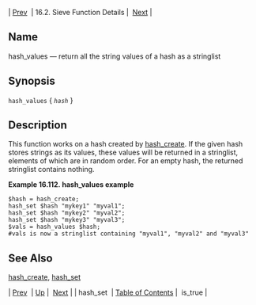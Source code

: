 | [Prev](sieve.ref.hash_set)  | 16.2. Sieve Function Details |  [Next](sieve.ref.is_true) |

<a name="sieve.ref.hash_values"></a>
## Name

hash_values — return all the string values of a hash as a stringlist

## Synopsis

`hash_values` { *`hash`* }

<a name="idp30980624"></a>
## Description

This function works on a hash created by [hash_create](sieve.ref.hash_create "hash_create"). If the given hash stores strings as its values, these values will be returned in a stringlist, elements of which are in random order. For an empty hash, the returned stringlist contains nothing.

<a name="example.hash_values"></a>

**Example 16.112. hash_values example**

```
$hash = hash_create;
hash_set $hash "mykey1" "myval1";
hash_set $hash "mykey2" "myval2";
hash_set $hash "mykey3" "myval3";
$vals = hash_values $hash;
#vals is now a stringlist containing "myval1", "myval2" and "myval3"
```

<a name="idp30985872"></a>
## See Also

[hash_create](sieve.ref.hash_create "hash_create"), [hash_set](sieve.ref.hash_set "hash_set")

| [Prev](sieve.ref.hash_set)  | [Up](sieve.ref.files) |  [Next](sieve.ref.is_true) |
| hash_set  | [Table of Contents](index) |  is_true |
